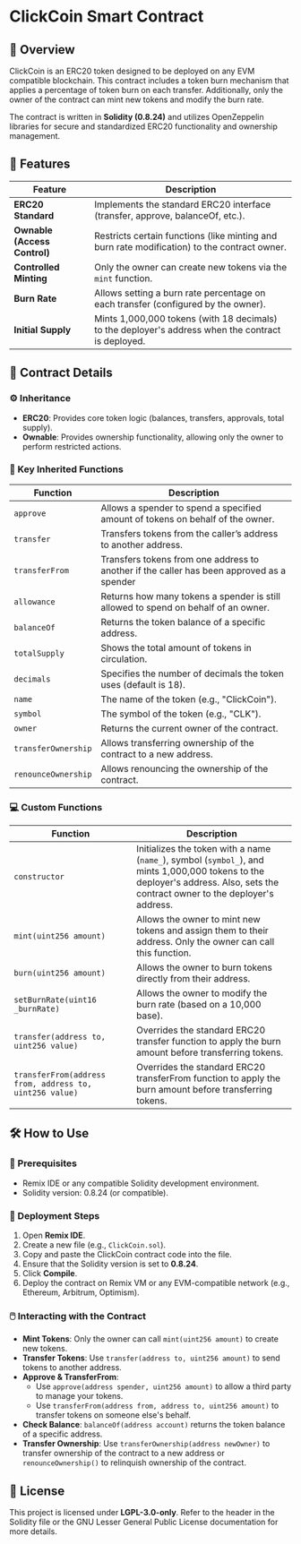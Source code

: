 # ClickCoin Smart Contract

## 📝 Overview
ClickCoin is an ERC20 token designed to be deployed on any EVM compatible blockchain. This contract includes a token burn mechanism that applies a percentage of token burn on each transfer. Additionally, only the owner of the contract can mint new tokens and modify the burn rate.

The contract is written in **Solidity (0.8.24)** and utilizes OpenZeppelin libraries for secure and standardized ERC20 functionality and ownership management.

## 🚀 Features

| Feature | Description |
|---------|-------------|
| **ERC20 Standard** | Implements the standard ERC20 interface (transfer, approve, balanceOf, etc.). |
| **Ownable (Access Control)** | Restricts certain functions (like minting and burn rate modification) to the contract owner. |
| **Controlled Minting** | Only the owner can create new tokens via the `mint` function. |
| **Burn Rate** | Allows setting a burn rate percentage on each transfer (configured by the owner). |
| **Initial Supply** | Mints 1,000,000 tokens (with 18 decimals) to the deployer's address when the contract is deployed. |

## 📜 Contract Details

### ⚙️ Inheritance

- **ERC20**: Provides core token logic (balances, transfers, approvals, total supply).
- **Ownable**: Provides ownership functionality, allowing only the owner to perform restricted actions.

### 📡 Key Inherited Functions

| Function | Description |
|----------|-------------|
| `approve` | Allows a spender to spend a specified amount of tokens on behalf of the owner. |
| `transfer` | Transfers tokens from the caller’s address to another address. |
| `transferFrom` | Transfers tokens from one address to another if the caller has been approved as a spender|
| `allowance` | Returns how many tokens a spender is still allowed to spend on behalf of an owner. |
| `balanceOf` | Returns the token balance of a specific address. |
| `totalSupply` | Shows the total amount of tokens in circulation. |
| `decimals` | Specifies the number of decimals the token uses (default is 18). |
| `name` | The name of the token (e.g., "ClickCoin"). |
| `symbol` | The symbol of the token (e.g., "CLK"). |
| `owner` | Returns the current owner of the contract. |
| `transferOwnership` | Allows transferring ownership of the contract to a new address. |
| `renounceOwnership` | Allows renouncing the ownership of the contract. |

### 💻 Custom Functions

| Function | Description |
|----------|-------------|
| `constructor` | Initializes the token with a name (`name_`), symbol (`symbol_`), and mints 1,000,000 tokens to the deployer's address. Also, sets the contract owner to the deployer's address. |
| `mint(uint256 amount)` | Allows the owner to mint new tokens and assign them to their address. Only the owner can call this function. |
| `burn(uint256 amount)` | Allows the owner to burn tokens directly from their address. |
| `setBurnRate(uint16 _burnRate)` | Allows the owner to modify the burn rate (based on a 10,000 base). |
| `transfer(address to, uint256 value)` | Overrides the standard ERC20 transfer function to apply the burn amount before transferring tokens. |
| `transferFrom(address from, address to, uint256 value)` | Overrides the standard ERC20 transferFrom function to apply the burn amount before transferring tokens. |

## 🛠️ How to Use

### 🔧 Prerequisites
- Remix IDE or any compatible Solidity development environment.
- Solidity version: 0.8.24 (or compatible).

### 🚀 Deployment Steps
1. Open **Remix IDE**.
2. Create a new file (e.g., `ClickCoin.sol`).
3. Copy and paste the ClickCoin contract code into the file.
4. Ensure that the Solidity version is set to **0.8.24**.
5. Click **Compile**.
6. Deploy the contract on Remix VM or any EVM-compatible network (e.g., Ethereum, Arbitrum, Optimism).

### 🖱️ Interacting with the Contract

- **Mint Tokens**: Only the owner can call `mint(uint256 amount)` to create new tokens.
- **Transfer Tokens**: Use `transfer(address to, uint256 amount)` to send tokens to another address.
- **Approve & TransferFrom**: 
    - Use `approve(address spender, uint256 amount)` to allow a third party to manage your tokens.
    - Use `transferFrom(address from, address to, uint256 amount)` to transfer tokens on someone else's behalf.
- **Check Balance**: `balanceOf(address account)` returns the token balance of a specific address.
- **Transfer Ownership**: Use `transferOwnership(address newOwner)` to transfer ownership of the contract to a new address or `renounceOwnership()` to relinquish ownership of the contract.

## 📄 License
This project is licensed under **LGPL-3.0-only**. Refer to the header in the Solidity file or the GNU Lesser General Public License documentation for more details.

